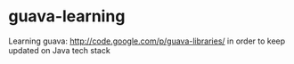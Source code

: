 guava-learning
==============

Learning guava: http://code.google.com/p/guava-libraries/ in order to keep updated on Java tech stack
